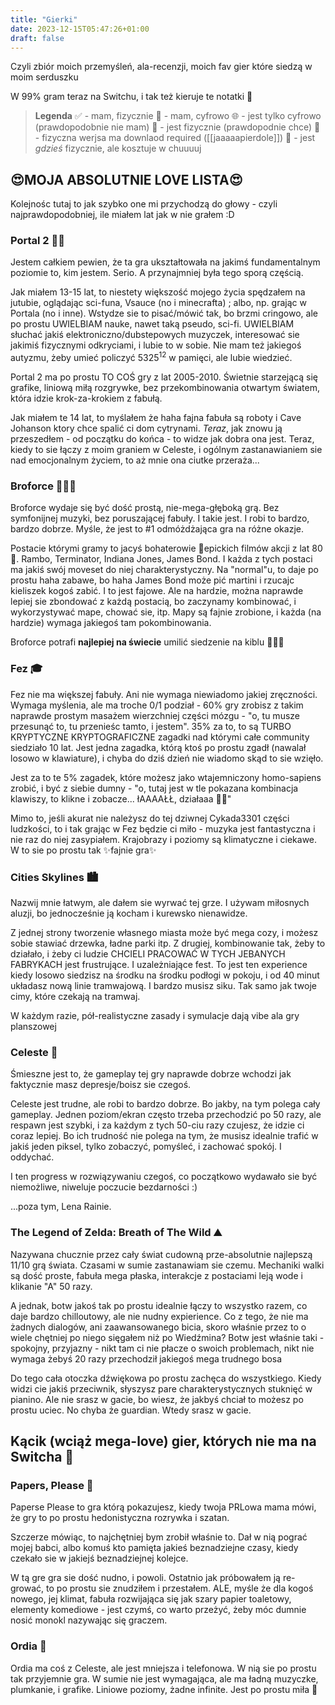 ```yaml
---
title: "Gierki"
date: 2023-12-15T05:47:26+01:00
draft: false
---
```


Czyli zbiór moich przemyśleń, ala-recenzji, moich fav gier które siedzą w moim serduszku

W 99% gram teraz na Switchu, i tak też kieruje te notatki 🤷

> **Legenda**
> ✅ - mam, fizycznie
> 🔢 - mam, cyfrowo
> 🌐 - jest tylko cyfrowo (prawdopodobnie nie mam)
> 💾 - jest fizycznie (prawdopodnie chce)
> 💩 - fizyczna werjsa ma downlaod required ([[jaaaaapierdole]])
> 📀 - jest *gdzieś* fizycznie, ale kosztuje w chuuuuj

## 😍MOJA ABSOLUTNIE LOVE LISTA😍
Kolejnośc tutaj to jak szybko one mi przychodzą do głowy - czyli najprawdopodobniej, ile miałem lat jak w nie grałem :D
### Portal 2 💙🧡
Jestem całkiem pewien, że ta gra ukształtowała na jakimś fundamentalnym poziomie to, kim jestem. Serio. A przynajmniej była tego sporą częścią. 

Jak miałem 13-15 lat, to niestety większość mojego życia spędzałem na jutubie, oglądając sci-funa, Vsauce (no i minecrafta) ; albo, np. grając w Portala (no i inne). Wstydze sie to pisać/mówić tak, bo brzmi cringowo, ale po prostu UWIELBIAM nauke, nawet taką pseudo, sci-fi. UWIELBIAM słuchać jakiś elektroniczno/dubstepowych muzyczek, interesować sie jakimiś fizycznymi odkryciami, i lubie to w sobie. Nie mam też jakiegoś autyzmu, żeby umieć policzyć $5325^{12}$ w pamięci, ale lubie wiedzieć.

Portal 2 ma po prostu TO COŚ gry z lat 2005-2010. Świetnie starzejącą się grafike, liniową miłą rozgrywke, bez przekombinowania otwartym światem, która idzie krok-za-krokiem z fabułą.

Jak miałem te 14 lat, to myślałem że haha fajna fabuła są roboty i Cave Johanson ktory chce spalić ci dom cytrynami. *Teraz*, jak znowu ją przeszedłem - od początku do końca - to widze jak dobra ona jest. Teraz, kiedy to sie łączy z moim graniem w Celeste, i ogólnym zastanawianiem sie nad emocjonalnym życiem, to aż mnie ona ciutke przeraża...

### Broforce 💪🇺🇸
Broforce wydaje się być dość prostą, nie-mega-głęboką grą. Bez symfonijnej muzyki, bez poruszającej fabuły. I takie jest. I robi to bardzo, bardzo dobrze. Myśle, że jest to #1 odmóżdżająca gra na różne okazje.

Postacie którymi gramy to jacyś bohaterowie 🌟epickich filmów akcji z lat 80🌟. Rambo, Terminator, Indiana Jones, James Bond. I każda z tych postaci ma jakiś swój moveset do niej charakterystyczny. Na "normal"u, to daje po prostu haha zabawe, bo haha James Bond może pić martini i rzucajc kieliszek kogoś zabić. I to jest fajowe. Ale na hardzie, można naprawde lepiej sie zbondować z każdą postacią, bo zaczynamy kombinować, i wykorzystywać mape, chować sie, itp. Mapy są fajnie zrobione, i każda (na hardzie) wymaga jakiegoś tam pokombinowania.

Broforce potrafi **najlepiej na świecie** umilić siedzenie na kiblu 💖💖💖

### Fez 🎓
Fez nie ma większej fabuły. Ani nie wymaga niewiadomo jakiej zręczności. Wymaga myślenia, ale ma troche 0/1 podział - 60% gry zrobisz z takim naprawde prostym masażem wierzchniej części mózgu - "o, tu musze przesunąć to, tu przenieśc tamto, i jestem". 35% za to, to są TURBO KRYPTYCZNE KRYPTOGRAFICZNE zagadki nad którymi całe community siedziało 10 lat. Jest jedna zagadka, którą ktoś po prostu zgadł (nawalał losowo w klawiature), i chyba do dziś dzień nie wiadomo skąd to sie wzięło. 

Jest za to te 5% zagadek, które możesz jako wtajemniczony homo-sapiens zrobić, i być z siebie dumny - "o, tutaj jest w tle pokazana kombinacja klawiszy, to klikne i zobacze... łAAAAŁŁ, działaaa 🥰🥰"

Mimo to, jeśli akurat nie należysz do tej dziwnej Cykada3301 części ludzkości, to i tak grając w Fez będzie ci miło - muzyka jest fantastyczna i nie raz do niej zasypiałem. Krajobrazy i poziomy są klimatyczne i ciekawe. W to sie po prostu tak ✨fajnie gra✨

### Cities Skylines 🏙
Nazwij mnie łatwym, ale dałem sie wyrwać tej grze. I używam miłosnych aluzji, bo jednocześnie ją kocham i kurewsko nienawidze.

Z jednej strony tworzenie własnego miasta może być mega cozy, i możesz sobie stawiać drzewka, ładne parki itp. Z drugiej, kombinowanie tak, żeby to działało, i żeby ci ludzie CHCIELI PRACOWAĆ W TYCH JEBANYCH FABRYKACH jest frustrujące. I uzależniające fest. To jest ten experience kiedy losowo siedzisz na środku na środku podłogi w pokoju, i od 40 minut układasz nową linie tramwajową. I bardzo musisz siku. Tak samo jak twoje cimy, które czekają na tramwaj.

W każdym razie, pół-realistyczne zasady i symulacje dają vibe ala gry planszowej

### Celeste 🍓
Śmieszne jest to, że gameplay tej gry naprawde dobrze wchodzi jak faktycznie masz depresje/boisz sie czegoś.

Celeste jest trudne, ale robi to bardzo dobrze. Bo jakby, na tym polega cały gameplay. Jednen poziom/ekran często trzeba przechodzić po 50 razy, ale respawn jest szybki, i za każdym z tych 50-ciu razy czujesz, że idzie ci coraz lepiej. Bo ich trudność nie polega na tym, że musisz idealnie trafić w jakiś jeden piksel, tylko zobaczyć, pomyśleć, i zachować spokój. I oddychać.

I ten progress w rozwiązywaniu czegoś, co początkowo wydawało sie być niemożliwe, niweluje poczucie bezdarności :)

...poza tym, Lena Rainie.

### The Legend of Zelda: Breath of The Wild ⛰️
Nazywana chucznie przez cały świat cudowną prze-absolutnie najlepszą 11/10 grą świata. Czasami w sumie zastanawiam sie czemu. Mechaniki walki są dość proste, fabuła mega płaska, interakcje z postaciami leją wode i klikanie "A" 50 razy.

A jednak, botw jakoś tak po prostu idealnie łączy to wszystko razem, co daje bardzo chilloutowy, ale nie nudny expierience. Co z tego, że nie ma żadnych dialogów, ani zaawansowanego bicia, skoro właśnie przez to o wiele chętniej po niego sięgałem niż po Wiedźmina? Botw jest właśnie taki - spokojny, przyjazny - nikt tam ci nie płacze o swoich problemach, nikt nie wymaga żebyś 20 razy przechodził jakiegoś mega trudnego bosa

Do tego cała otoczka dźwiękowa po prostu zachęca do wszystkiego. Kiedy widzi cie jakiś przeciwnik, słyszysz pare charakterystycznych stuknięć w pianino. Ale nie srasz w gacie, bo wiesz, że jakbyś chciał to możesz po prostu uciec. No chyba że guardian. Wtedy srasz w gacie.

## Kącik (wciąż mega-love) gier, których nie ma na Switcha 🫣
### Papers, Please 🪪
Paperse Please to gra którą pokazujesz, kiedy twoja PRLowa mama mówi, że gry to po prostu hedonistyczna rozrywka i szatan.

Szczerze mówiąc, to najchętniej bym zrobił właśnie to. Dał w nią pograć mojej babci, albo komuś kto pamięta jakieś beznadziejne czasy, kiedy czekało sie w jakiejś beznadziejnej kolejce.

W tą gre gra sie dość nudno, i powoli. Ostatnio jak próbowałem ją re-grować, to po prostu sie znudziłem i przestałem. ALE, myśle że dla kogoś nowego, jej klimat, fabuła rozwijająca się jak szary papier toaletowy, elementy komediowe - jest czymś, co warto przeżyć, żeby móc dumnie nosić monokl nazywając się graczem.

### Ordia 🌿
Ordia ma coś z Celeste, ale jest mniejsza i telefonowa. W nią sie po prostu tak przyjemnie gra. W sumie nie jest wymagająca, ale ma ładną muzyczke, plumkanie, i grafike. Liniowe poziomy, żadne infinite. Jest po prostu miła 🥰


